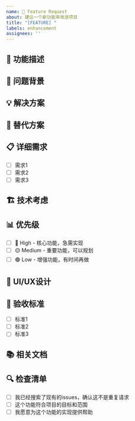 ```yaml
---
name: 🚀 Feature Request
about: 建议一个新功能来改进项目
title: "[FEATURE] "
labels: enhancement
assignees: ''
---
```


## 🎯 功能描述
<!-- 清晰简洁地描述您希望添加的功能 -->

## 🤔 问题背景
<!-- 描述这个功能是为了解决什么问题 -->

## 💡 解决方案
<!-- 描述您希望的解决方案 -->

## 🔄 替代方案
<!-- 描述您考虑过的任何替代解决方案或功能 -->

## 📋 详细需求
<!-- 详细描述功能需求 -->
- [ ] 需求1
- [ ] 需求2
- [ ] 需求3

## 🏗️ 技术考虑
<!-- 如果有技术层面的考虑，请在此描述 -->

## 📊 优先级
<!-- 选择一个选项，删除其他选项 -->
- [ ] 🔴 High - 核心功能，急需实现
- [ ] 🟡 Medium - 重要功能，可以规划
- [ ] 🟢 Low - 增强功能，有时间再做

## 🎨 UI/UX设计
<!-- 如果涉及界面，请添加mockup或描述 -->

## 📝 验收标准
<!-- 描述如何验证这个功能是否完成 -->
- [ ] 标准1
- [ ] 标准2
- [ ] 标准3

## 📚 相关文档
<!-- 如果有相关的文档、链接或参考资料，请在此列出 -->

## 🔍 检查清单
- [ ] 我已经搜索了现有的issues，确认这不是重复请求
- [ ] 这个功能符合项目的目标和范围
- [ ] 我愿意为这个功能的实现提供帮助 
